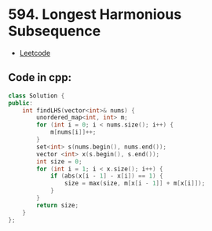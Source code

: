 # 594. Longest Harmonious Subsequence
- [Leetcode](https://leetcode.com/problems/longest-harmonious-subsequence/description/)
## Code in cpp:
```cpp
class Solution {
public:
    int findLHS(vector<int>& nums) {
        unordered_map<int, int> m;
        for (int i = 0; i < nums.size(); i++) {
            m[nums[i]]++;
        }
        set<int> s(nums.begin(), nums.end());
        vector <int> x(s.begin(), s.end());
        int size = 0;
        for (int i = 1; i < x.size(); i++) {
            if (abs(x[i - 1] - x[i]) == 1) {
                size = max(size, m[x[i - 1]] + m[x[i]]);
            }
        }
        return size;
    }
};
```
